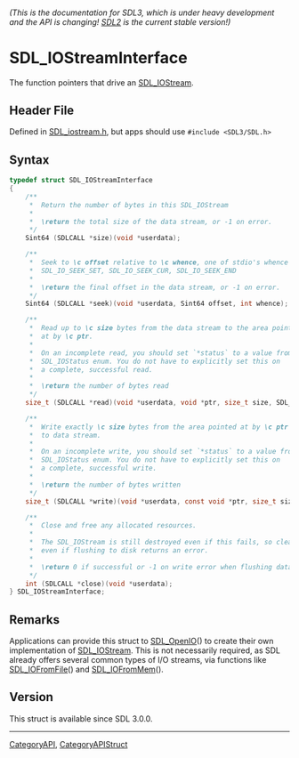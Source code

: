 ###### (This is the documentation for SDL3, which is under heavy development and the API is changing! [SDL2](https://wiki.libsdl.org/SDL2/) is the current stable version!)
# SDL_IOStreamInterface

The function pointers that drive an [SDL_IOStream](SDL_IOStream).

## Header File

Defined in [SDL_iostream.h](https://github.com/libsdl-org/SDL/blob/main/include/SDL3/SDL_iostream.h), but apps should use `#include <SDL3/SDL.h>`

## Syntax

```c
typedef struct SDL_IOStreamInterface
{
    /**
     *  Return the number of bytes in this SDL_IOStream
     *
     *  \return the total size of the data stream, or -1 on error.
     */
    Sint64 (SDLCALL *size)(void *userdata);

    /**
     *  Seek to \c offset relative to \c whence, one of stdio's whence values:
     *  SDL_IO_SEEK_SET, SDL_IO_SEEK_CUR, SDL_IO_SEEK_END
     *
     *  \return the final offset in the data stream, or -1 on error.
     */
    Sint64 (SDLCALL *seek)(void *userdata, Sint64 offset, int whence);

    /**
     *  Read up to \c size bytes from the data stream to the area pointed
     *  at by \c ptr.
     *
     *  On an incomplete read, you should set `*status` to a value from the
     *  SDL_IOStatus enum. You do not have to explicitly set this on
     *  a complete, successful read.
     *
     *  \return the number of bytes read
     */
    size_t (SDLCALL *read)(void *userdata, void *ptr, size_t size, SDL_IOStatus *status);

    /**
     *  Write exactly \c size bytes from the area pointed at by \c ptr
     *  to data stream.
     *
     *  On an incomplete write, you should set `*status` to a value from the
     *  SDL_IOStatus enum. You do not have to explicitly set this on
     *  a complete, successful write.
     *
     *  \return the number of bytes written
     */
    size_t (SDLCALL *write)(void *userdata, const void *ptr, size_t size, SDL_IOStatus *status);

    /**
     *  Close and free any allocated resources.
     *
     *  The SDL_IOStream is still destroyed even if this fails, so clean up anything
     *  even if flushing to disk returns an error.
     *
     *  \return 0 if successful or -1 on write error when flushing data.
     */
    int (SDLCALL *close)(void *userdata);
} SDL_IOStreamInterface;
```

## Remarks

Applications can provide this struct to [SDL_OpenIO](SDL_OpenIO)() to
create their own implementation of [SDL_IOStream](SDL_IOStream). This is
not necessarily required, as SDL already offers several common types of I/O
streams, via functions like [SDL_IOFromFile](SDL_IOFromFile)() and
[SDL_IOFromMem](SDL_IOFromMem)().

## Version

This struct is available since SDL 3.0.0.

----
[CategoryAPI](CategoryAPI), [CategoryAPIStruct](CategoryAPIStruct)


